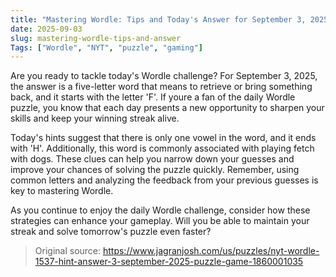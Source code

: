 ```yaml
---
title: "Mastering Wordle: Tips and Today's Answer for September 3, 2025"
date: 2025-09-03
slug: mastering-wordle-tips-and-answer
Tags: ["Wordle", "NYT", "puzzle", "gaming"]
---
```


Are you ready to tackle today's Wordle challenge? For September 3, 2025, the answer is a five-letter word that means to retrieve or bring something back, and it starts with the letter 'F'. If youre a fan of the daily Wordle puzzle, you know that each day presents a new opportunity to sharpen your skills and keep your winning streak alive.

Today's hints suggest that there is only one vowel in the word, and it ends with 'H'. Additionally, this word is commonly associated with playing fetch with dogs. These clues can help you narrow down your guesses and improve your chances of solving the puzzle quickly. Remember, using common letters and analyzing the feedback from your previous guesses is key to mastering Wordle.

As you continue to enjoy the daily Wordle challenge, consider how these strategies can enhance your gameplay. Will you be able to maintain your streak and solve tomorrow's puzzle even faster? 

> Original source: https://www.jagranjosh.com/us/puzzles/nyt-wordle-1537-hint-answer-3-september-2025-puzzle-game-1860001035